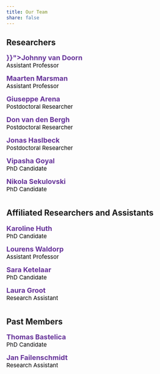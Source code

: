 ```yaml
---
title: Our Team
share: false
---
```


<style>
.team-member {
  margin: 0 0 14px 0;
  padding: 0;
}
.team-name {
  font-size: 18px;
  color: RebeccaPurple;
  font-weight: bold;
}
.team-name a {
  color: RebeccaPurple !important;
  text-decoration: none;
}
.team-role {
  font-size: 15px;
  color: black;
}
</style>

<h2>Researchers</h2>

<p class="team-member">
  <span class="team-name">
    <a href="{{< relURL "people_new/johnny-van-doorn" >}}">Johnny van Doorn</a>
  </span><br/>
  <span class="team-role">Assistant Professor</span>
</p>

<p class="team-member">
  <span class="team-name">
    <a href="https://cran.r-project.org/package=easybgm">Maarten Marsman</a>
  </span><br/>
  <span class="team-role">Assistant Professor</span>
</p>

<p class="team-member">
  <span class="team-name">
    <a href="https://cran.r-project.org/package=easybgm">Giuseppe Arena</a>
  </span><br/>
  <span class="team-role">Postdoctoral Researcher</span>
</p>

<p class="team-member">
  <span class="team-name">
    <a href="https://cran.r-project.org/package=easybgm">Don van den Bergh</a>
  </span><br/>
  <span class="team-role">Postdoctoral Researcher</span>
</p>

<p class="team-member">
  <span class="team-name">
    <a href="https://cran.r-project.org/package=easybgm">Jonas Haslbeck</a>
  </span><br/>
  <span class="team-role">Postdoctoral Researcher</span>
</p>

<p class="team-member">
  <span class="team-name">
    <a href="https://cran.r-project.org/package=easybgm">Vipasha Goyal</a>
  </span><br/>
  <span class="team-role">PhD Candidate</span>
</p>

<p class="team-member">
  <span class="team-name">
    <a href="https://cran.r-project.org/package=easybgm">Nikola Sekulovski</a>
  </span><br/>
  <span class="team-role">PhD Candidate</span>
</p>

<h2 style="margin-top:40px;">Affiliated Researchers and Assistants</h2>

<p class="team-member">
  <span class="team-name">
    <a href="https://cran.r-project.org/package=easybgm">Karoline Huth</a>
  </span><br/>
  <span class="team-role">PhD Candidate</span>
</p>

<p class="team-member">
  <span class="team-name">
    <a href="https://cran.r-project.org/package=easybgm">Lourens Waldorp</a>
  </span><br/>
  <span class="team-role">Assistant Professor</span>
</p>

<p class="team-member">
  <span class="team-name">
    <a href="https://cran.r-project.org/package=easybgm">Sara Ketelaar</a>
  </span><br/>
  <span class="team-role">PhD Candidate</span>
</p>

<p class="team-member">
  <span class="team-name">
    <a href="https://cran.r-project.org/package=easybgm">Laura Groot</a>
  </span><br/>
  <span class="team-role">Research Assistant</span>
</p>

<h2 style="margin-top:40px;">Past Members</h2>

<p class="team-member">
  <span class="team-name">
    <a href="https://cran.r-project.org/package=easybgm">Thomas Bastelica</a>
  </span><br/>
  <span class="team-role">PhD Candidate</span>
</p>

<p class="team-member">
  <span class="team-name">
    <a href="https://cran.r-project.org/package=easybgm">Jan Failenschmidt</a>
  </span><br/>
  <span class="team-role">Research Assistant</span>
</p>

<p class="team-member">
  <span class="team-name">
    <a href="https://cran.r
